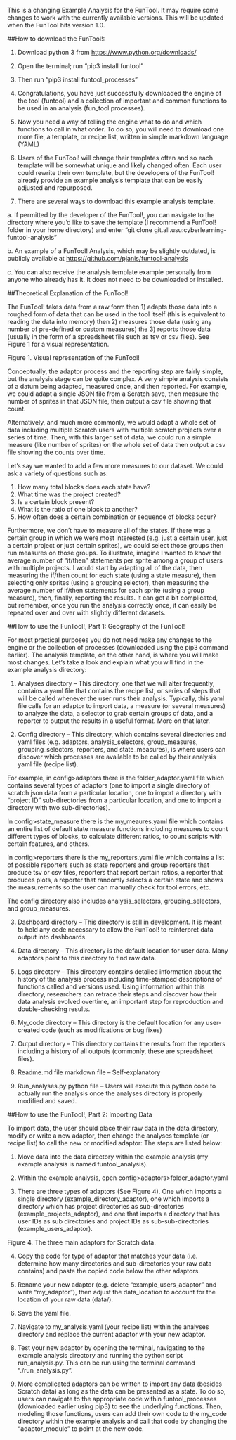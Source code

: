 This is a changing Example Analysis for the FunTool. It may require some changes to work with the currently available versions. This will be updated when the FunTool hits version 1.0.

##How to download the FunTool!:

1.  Download python 3 from https://www.python.org/downloads/

2.  Open the terminal; run “pip3 install funtool” 

3.  Then run “pip3 install funtool_processes”

4.  Congratulations, you have just successfully downloaded the engine of the tool (funtool) and a collection of important and common functions to be used in an analysis (fun_tool processes). 

5. Now you need a way of telling the engine what to do and which functions to call in what order. To do so, you will need to download one more file, a template, or recipe list, written in simple markdown language (YAML)

6. Users of the FunTool! will change their templates often and so each template will be somewhat unique and likely changed often. Each user could rewrite their own template, but the developers of the FunTool! already provide an example analysis template that can be easily adjusted and repurposed.

7. There are several ways to download this example analysis template. 

  a.  If permitted by the developer of the FunTool!, you can navigate to the directory where you’d like to save the template (I recommend a FunTool! folder in your home directory) and enter “git clone git.all.usu:cyberlearning-funtool-analysis” 

  b.  An example of a FunTool! Analysis, which may be slightly outdated, is publicly available at https://github.com/pjanis/funtool-analysis

  c.  You can also receive the analysis template example personally from anyone who already has it. It does not need to be downloaded or installed.

##Theoretical Explanation of the FunTool!

The FunTool! takes data from a raw form then 1) adapts those data into a roughed form of data that can be used in the tool itself (this is equivalent to reading the data into memory) then 2) measures those data (using any number of pre-defined or custom measures) the 3) reports those data (usually in the form of a spreadsheet file such as tsv or csv files). See Figure 1 for a visual representation.
 
Figure 1. Visual representation of the FunTool!

Conceptually, the adaptor process and the reporting step are fairly simple, but the analysis stage can be quite complex. A very simple analysis consists of a datum being adapted, measured once, and then reported. For example, we could adapt a single JSON file from a Scratch save, then measure the number of sprites in that JSON file, then output a csv file showing that count.

Alternatively, and much more commonly, we would adapt a whole set of data including multiple Scratch users with multiple scratch projects over a series of time. Then, with this larger set of data, we could run a simple measure (like number of sprites) on the whole set of data then output a csv file showing the counts over time.

Let’s say we wanted to add a few more measures to our dataset. We could ask a variety of questions such as: 

1.  How many total blocks does each state have?
2.	What time was the project created?
3.	Is a certain block present?
4.	What is the ratio of one block to another?
5.	How often does a certain combination or sequence of blocks occur?

Furthermore, we don’t have to measure all of the states. If there was a certain group in which we were most interested (e.g. just a certain user, just a certain project or just certain sprites), we could select those groups then run measures on those groups. To illustrate, imagine I wanted to know the average number of “if/then” statements per sprite among a group of users with multiple projects. I would start by adapting all of the data, then measuring the if/then count for each state (using a state measure), then selecting only sprites (using a grouping selector), then measuring the average number of if/then statements for each sprite (using a group measure), then, finally, reporting the results. It can get a bit complicated, but remember, once you run the analysis correctly once, it can easily be repeated over and over with slightly different datasets. 


##How to use the FunTool!, Part 1: Geography of the FunTool!

For most practical purposes you do not need make any changes to the engine or the collection of processes (downloaded using the pip3 command earlier).  The analysis template, on the other hand, is where you will make most changes. Let’s take a look and explain what you will find in the example analysis directory:


1.	Analyses directory – This directory, one that we will alter frequently, contains a yaml file that contains the recipe list, or series of steps that will be called whenever the user runs their analysis. Typically, this yaml file calls for an adaptor to import data, a measure (or several measures) to analyze the data, a selector to grab certain groups of data, and a reporter to output the results in a useful format. More on that later.  

2.	Config directory – This directory, which contains several directories and yaml files (e.g. adaptors, analysis_selectors, group_measures, grouping_selectors, reporters, and state_measures), is where users can discover which processes are available to be called by their analysis yaml file (recipe list).

For example, in config>adaptors there is the folder_adaptor.yaml file which contains several types of adaptors (one to import a single directory of scratch json data from a particular location, one to import a directory with “project ID” sub-directories from a particular location, and one to import a directory with two sub-directories).

In config>state_measure there is the my_meaures.yaml file which contains an entire list of default state measure functions including measures to count different types of blocks, to calculate different ratios, to count scripts with certain features, and others.

In config>reporters there is the my_reporters.yaml file which contains a list of possible reporters such as state reporters and group reporters that produce tsv or csv files, reporters that report certain ratios, a reporter that produces plots, a reporter that randomly selects a certain state and shows the measurements so the user can manually check for tool errors, etc.

The config directory also includes analysis_selectors, grouping_selectors, and group_measures.
 
3.	Dashboard directory – This directory is still in development. It is meant to hold any code necessary to allow the FunTool! to reinterpret data output into dashboards. 

4.	Data directory – This directory is the default location for user data. Many adaptors point to this directory to find raw data.

5.	Logs directory – This directory contains detailed information about the history of the analysis process including time-stamped descriptions of functions called and versions used. Using information within this directory, researchers can retrace their steps and discover how their data analysis evolved overtime, an important step for reproduction and double-checking results.

6.	My_code directory – This directory is the default location for any user-created code (such as modifications or bug fixes) 

7.	Output directory – This directory contains the results from the reporters including a history of all outputs (commonly, these are spreadsheet files). 

8.	Readme.md file markdown file – Self-explanatory

9.	Run_analyses.py python file – Users will execute this python code to actually run the analysis once the analyses directory is properly modified and saved.

##How to use the FunTool!, Part 2: Importing Data

To import data, the user should place their raw data in the data directory, modify or write a new adaptor, then change the analyses template (or recipe list) to call the new or modified adaptor: The steps are listed below:

1.	Move data into the data directory within the example analysis (my example analysis is named funtool_analysis).

2.	Within the example analysis, open config>adaptors>folder_adaptor.yaml

3.	There are three types of adaptors (See Figure 4). One which imports a single directory (example_directory_adaptor), one which imports a directory which has project directories as sub-directories (example_projects_adaptor), and one that imports a directory that has user IDs as sub directories and project IDs as sub-sub-directories (example_users_adaptor).  
 
Figure 4. The three main adaptors for Scratch data.

4.	Copy the code for type of adaptor that matches your data (i.e. determine how many directories and sub-directories your raw data contains) and paste the copied code below the other adaptors. 

5.	Rename your new adaptor (e.g. delete “example_users_adaptor” and write “my_adaptor”), then adjust the data_location to account for the location of your raw data (data/<your data directory name here>).

6.	Save the yaml file.

7.	Navigate to my_analysis.yaml (your recipe list) within the analyses directory and replace the current adaptor with your new adaptor.

8.	Test your new adaptor by opening the terminal, navigating to the example analysis directory and running the python script run_analysis.py. This can be run using the terminal command “./run_analysis.py”.

9.	More complicated adaptors can be written to import any data  (besides Scratch data) as long as the data can be presented as a state. To do so, users can navigate to the appropriate code within funtool_processes (downloaded earlier using pip3) to see the underlying functions. Then, modeling those functions, users can add their own code to the my_code directory within the example analysis and call that code by changing the “adaptor_module” to point at the new code.

